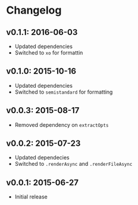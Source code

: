 # Changelog

## v0.1.1: 2016-06-03

- Updated dependencies
- Switched to `xo` for formattin

## v0.1.0: 2015-10-16

- Updated dependencies
- Switched to `semistandard` for formatting

## v0.0.3: 2015-08-17

- Removed dependency on `extractOpts`

## v0.0.2: 2015-07-23

- Updated dependecies
- Switched to `.renderAsync` and `.renderFileAsync`

## v0.0.1: 2015-06-27

- Initial release
